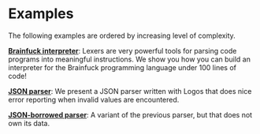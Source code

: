 # Examples

The following examples are ordered by increasing level of complexity.

**[Brainfuck interpreter](./examples/brainfuck.md)**: Lexers are very powerful tools for parsing code programs into meaningful instructions. We show you how you can build an interpreter for the Brainfuck programming language under 100 lines of code!

**[JSON parser](./examples/json.md)**: We present a JSON parser written with Logos that does nice error reporting when invalid values are encountered.

**[JSON-borrowed parser](./examples/json_borrowed.md)**: A variant of the previous parser, but that does not own its data.
